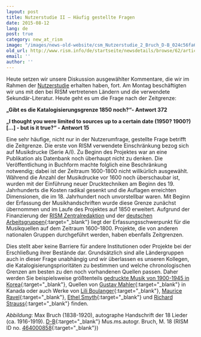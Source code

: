 ```yaml
---
layout: post
title: Nutzerstudie II – Häufig gestellte Fragen
date: 2015-08-12
lang: de
post: true
category: new_at_rism
image: "/images/news-old-website/csm_Nutzerstudie_2_Bruch_D-B_024c56fa6e.png"
old_url: http://www.rism.info/de/startseite/newsdetails/browse/62/article/64/results-of-the-rism-user-study-part-ii-your-comments-chronological-limits.html
email: ''
author: ''
---
```


Heute setzen wir unsere Diskussion ausgewählter Kommentare, die wir im Rahmen der [Nutzerstudie](/community/survey.html#c3122) erhalten haben, fort. Am Montag beschäftigten wir uns mit den bei RISM vertretenen Ländern und die verwendete Sekundär-Literatur. Heute geht es um die Frage nach der Zeitgrenze:

**„Gibt es die Katalogisierungsgrenze 1850 noch?“- Antwort 372**

**„I thought you were limited to sources up to a certain date (1950? 1900?) […] - but is it true?“ - Antwort 15**

Eine sehr häufige, nicht nur in der Nutzerumfrage, gestellte Frage betrifft die Zeitgrenze. Die erste von RISM verwendete Einschränkung bezog sich auf Musikdrucke (Serie A/I). Zu Beginn des Projektes war an eine Publikation als Datenbank noch überhaupt nicht zu denken. Die Veröffentlichung in Buchform machte folglich eine Beschränkung notwendig; dabei ist der Zeitraum 1600-1800 nicht willkürlich ausgewählt. Während die Anzahl der Musikdrucke vor 1600 noch überschaubar ist, wurden mit der Einführung neuer Drucktechniken am Beginn des 19. Jahrhunderts die Kosten radikal gesenkt und die Auflagen erreichten Dimensionen, die im 18. Jahrhundert noch unvorstellbar waren. Mit Beginn der Erfassung der Musikhandschriften wurde diese Grenze zunächst übernommen und im Laufe des Projektes auf 1850 erweitert. Aufgrund der Finanzierung der [RISM Zentralredaktion](/editorial-center.html#c116) und der [deutschen Arbeitsgruppen](https://de.rism.info/de/index.html){:target="_blank"} liegt der Erfassungsschwerpunkt für die Musikquellen auf dem Zeitraum 1600-1800. Projekte, die von anderen nationalen Gruppen durchgeführt werden, haben ebenfalls Zeitgrenzen.

Dies stellt aber keine Barriere für andere Institutionen oder Projekte bei der Erschließung ihrer Bestände dar. Grundsätzlich sind alle Ländergruppen auch in dieser Frage unabhängig und wir überlassen es unseren Kollegen, die Katalogisierungsprioritäten zu bestimmen und welche chronologischen Grenzen am besten zu den noch vorhandenen Quellen passen. Daher werden Sie beispielsweise größtenteils [gedruckte Musik von 1900-1945 in Korea](https://opac.rism.info/search?View=rism&siglum=ROK-*){:target="_blank"}, Quellen von [Gustav Mahler](https://opac.rism.info/search?View=rism&siglum=CDN-Lu){:target="_blank"} in Kanada oder auch Werke von [Lili Boulanger](https://opac.rism.info/search?id=850033539){:target="_blank"}, [Maurice Ravel](https://opac.rism.info/search?View=rism&author=Maurice+Ravel){:target="_blank"}, [Ethel Smyth](https://opac.rism.info/search?id=455009231){:target="_blank"} und [Richard Strauss](https://opac.rism.info/search?View=rism&author=Richard+Strauss){:target="_blank"} finden.

_Abbildung_: Max Bruch (1838-1920), autographe Handschrift der 18 Lieder (ca. 1916-1919). [D-B](http://digital.staatsbibliothek-berlin.de/werkansicht/?PPN=PPN776494082&PHYSID=PHYS_0005){:target="_blank"} Mus.ms.autogr. Bruch, M. 18 (RISM ID no. [464000858](https://opac.rism.info/search?id=464000858){:target="_blank"})

